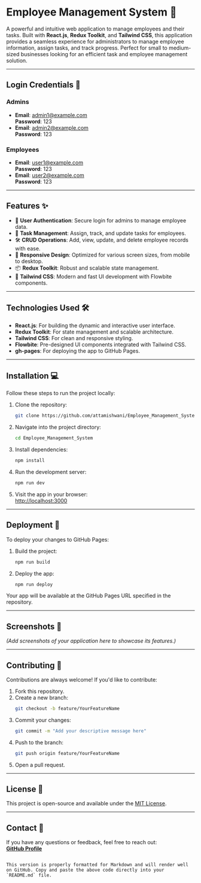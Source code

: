 # **Employee Management System** 🏢

A powerful and intuitive web application to manage employees and their tasks. Built with **React.js**, **Redux Toolkit**, and **Tailwind CSS**, this application provides a seamless experience for administrators to manage employee information, assign tasks, and track progress. Perfect for small to medium-sized businesses looking for an efficient task and employee management solution.

---

## **Login Credentials** 🔐

### **Admins**
- **Email**: admin1@example.com  
  **Password**: 123  
- **Email**: admin2@example.com  
  **Password**: 123  

### **Employees**
- **Email**: user1@example.com  
  **Password**: 123  
- **Email**: user2@example.com  
  **Password**: 123  

---

## **Features** ✨

- 🔑 **User Authentication**: Secure login for admins to manage employee data.  
- 📝 **Task Management**: Assign, track, and update tasks for employees.  
- 🛠️ **CRUD Operations**: Add, view, update, and delete employee records with ease.  
- 📱 **Responsive Design**: Optimized for various screen sizes, from mobile to desktop.  
- 📦 **Redux Toolkit**: Robust and scalable state management.  
- 🎨 **Tailwind CSS**: Modern and fast UI development with Flowbite components.  

---

## **Technologies Used** 🛠️

- **React.js**: For building the dynamic and interactive user interface.  
- **Redux Toolkit**: For state management and scalable architecture.  
- **Tailwind CSS**: For clean and responsive styling.  
- **Flowbite**: Pre-designed UI components integrated with Tailwind CSS.  
- **gh-pages**: For deploying the app to GitHub Pages.  

---

## **Installation** 💻

Follow these steps to run the project locally:

1. Clone the repository:
   ```bash
   git clone https://github.com/attamishwani/Employee_Management_System.git
   ```

2. Navigate into the project directory:
   ```bash
   cd Employee_Management_System
   ```

3. Install dependencies:
   ```bash
   npm install
   ```

4. Run the development server:
   ```bash
   npm run dev
   ```

5. Visit the app in your browser:  
   [http://localhost:3000](http://localhost:3000)

---

## **Deployment** 🚀

To deploy your changes to GitHub Pages:

1. Build the project:
   ```bash
   npm run build
   ```

2. Deploy the app:
   ```bash
   npm run deploy
   ```

Your app will be available at the GitHub Pages URL specified in the repository.

---

## **Screenshots** 📸

*(Add screenshots of your application here to showcase its features.)*

---

## **Contributing** 🤝

Contributions are always welcome! If you'd like to contribute:

1. Fork this repository.  
2. Create a new branch:  
   ```bash
   git checkout -b feature/YourFeatureName
   ```
3. Commit your changes:  
   ```bash
   git commit -m "Add your descriptive message here"
   ```
4. Push to the branch:  
   ```bash
   git push origin feature/YourFeatureName
   ```
5. Open a pull request.

---

## **License** 📄

This project is open-source and available under the [MIT License](LICENSE).

---

## **Contact** 📧

If you have any questions or feedback, feel free to reach out:  
[**GitHub Profile**](https://github.com/attamishwani)
```

This version is properly formatted for Markdown and will render well on GitHub. Copy and paste the above code directly into your `README.md` file.
